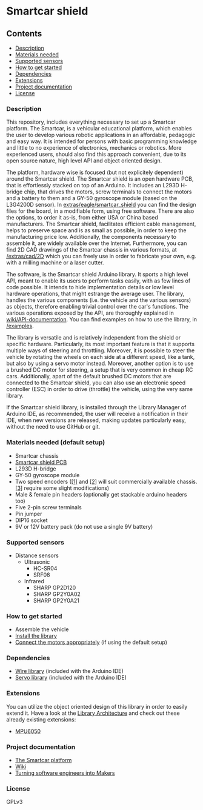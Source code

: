 # Smartcar shield

## Contents
* [Description](#description)
* [Materials needed](#materials-needed-default-setup)
* [Supported sensors](#supported-sensors)
* [How to get started](#how-to-get-started)
* [Dependencies](#dependencies)
* [Extensions](#extensions)
* [Project documentation](#project-documentation)
* [License](#license)

### Description
This repository, includes everything necessary to set up a Smartcar platform. The Smartcar, is a vehicular educational platform, which enables the user to develop various robotic applications in an affordable, pedagogic and easy way. It is intended for persons with basic programming knowledge and little to no experience of electronics, mechanics or robotics. More experienced users, should also find this approach convenient, due to its open source nature, high level API and object oriented design.

The platform, hardware wise is focused (but not explicitely dependent) around the Smartcar shield. The Smartcar shield is an open hardware PCB, that is effortlessly stacked on top of an Arduino. It includes an L293D H-bridge chip, that drives the motors, screw terminals to connect the motors and a battery to them and a GY-50 gyroscope module (based on the L3G4200D sensor). In [extras/eagle/smartcar_shield](/extras/eagle/smartcar_shield) you can find the design files for the board, in a modifiable form, using free software. There are also the options, to order it as-is, from either USA or China based manufacturers. The Smartcar shield, facilitates efficient cable management, helps to preserve space and is as small as possible, in order to keep the manufacturing price low. Additionally, the components necessary to assemble it, are widely available over the Internet. Furthermore, you can find 2D CAD drawings of the Smartcar chassis in various formats, at [/extras/cad/2D](extras/cad/2D) which you can freely use in order to fabricate your own, e.g. with a milling machine or a laser cutter.

The software, is the Smartcar shield Arduino library. It sports a high level API, meant to enable its users to perform tasks easily, with as few lines of code possible. It intends to hide implementation details or low level hardware operations, that might estrange the average user. The library, handles  the various components (i.e. the vehicle and the various sensors) as objects, therefore enabling trivial control over the car's functions. The various operations exposed by the API, are thoroughly explained in [wiki/API-documentation](../../wiki/API-documentation). You can find examples on how to use the library, in [/examples](/examples).

The library is versatile and is relatively independent from the shield or specific hardware. Particularly, its most important feature is that it supports multiple ways of steering and throttling. Moreover, it is possible to steer the vehicle by rotating the wheels on each side at a different speed, like a tank, but also by using a servo motor instead. Moreover, another option is to use a brushed DC motor for steering, a setup that is very common in cheap RC cars. Additionally, apart of the default brushed DC motors that are connected to the Smartcar shield, you can also use an electronic speed controller (ESC) in order to drive (throttle) the vehicle, using the very same library.

If the Smartcar shield library, is installed through the Library Manager of Arduino IDE, as recommended, the user will receive a notification in their IDE, when new versions are released, making updates particularly easy, without the need to use GitHub or git.

### Materials needed (default setup)
 * Smartcar chassis
 * [Smartcar shield PCB](extras/eagle/smartcar_shield)
 * L293D H-bridge
 * GY-50 gyroscope module
 * Two speed encoders ([[1]](http://www.aliexpress.com/item/5pcs-IR-Infrared-Slotted-Optical-Speed-Measuring-Sensor-Optocoupler-Module-For-Motor-Test-For-Arduino-PIC/32465670452.html) and [[2]](http://www.aliexpress.com/item/HC-020K-Double-Speed-Measuring-Sensor-Module-with-Photoelectric-Encoders-Kit-top/32453020060.html) will suit commercially available chassis. [[3]](http://www.aliexpress.com/item/Correlation-photoelectric-sensor-lot-Infrared-correlation-count-sensor-module/2038553959.html) require some slight modifications) 
 * Male & female pin headers (optionally get stackable arduino headers too)
 * Five 2-pin screw terminals
 * Pin jumper
 * DIP16 socket
 * 9V or 12V battery pack (do not use a single 9V battery)

### Supported sensors
 * Distance sensors
    * Ultrasonic
      * HC-SR04
      * SRF08
    * Infrared
      * SHARP GP2D120
      * SHARP GP2Y0A02
      * SHARP GP2Y0A21

### How to get started
 * Assemble the vehicle
 * [Install the library](../../wiki/Start-up-guide#get-libraries)
 * [Connect the motors appropriately](examples/Car/shieldMotorsTest/shieldMotorsTest.ino) (if using the default setup)

### Dependencies
- [Wire library](http://arduino.cc/en/reference/Wire) (included with the Arduino IDE)
- [Servo library](https://www.arduino.cc/en/reference/servo) (included with the Arduino IDE)

### Extensions
You can utilize the object oriented design of this library in order to easily extend it. Have a look at the [Library Architecture](../../wiki/Library-architecture) and check out these already existing extensions:
* [MPU6050](https://github.com/platisd/smartcar_MPU6050)

### Project documentation
* [The Smartcar platform](http://plat.is/smartcar)
* [Wiki](../../wiki)
* [Turning software engineers into Makers](https://platis.solutions/blog/2016/06/17/turning-software-engineers-into-makers/)

### License
GPLv3
